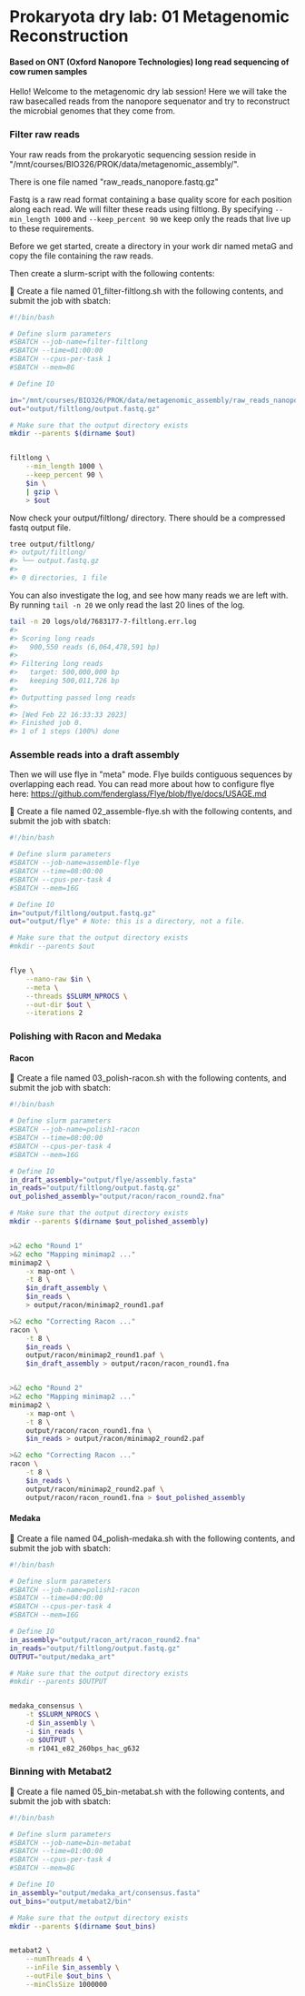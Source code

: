 # Prokaryota dry lab: 01 Metagenomic Reconstruction
#### Based on ONT (Oxford Nanopore Technologies) long read sequencing of cow rumen samples

Hello! Welcome to the metagenomic dry lab session! Here we will take the raw basecalled reads from the nanopore sequenator and try to reconstruct the microbial genomes that they come from.


### Filter raw reads

Your raw reads from the prokaryotic sequencing session reside in "/mnt/courses/BIO326/PROK/data/metagenomic_assembly/".

There is one file named "raw_reads_nanopore.fastq.gz"

Fastq is a raw read format containing a base quality score for each position along each read.
We will filter these reads using filtlong.
By specifying `--min_length 1000` and `--keep_percent 90` we keep only the reads that live up to these requirements.

Before we get started, create a directory in your work dir named metaG and copy the file containing the raw reads.

Then create a slurm-script with the following contents:

📝 Create a file named 01_filter-filtlong.sh with the following contents, and submit the job with sbatch:

```bash
#!/bin/bash

# Define slurm parameters
#SBATCH --job-name=filter-filtlong
#SBATCH --time=01:00:00
#SBATCH --cpus-per-task 1
#SBATCH --mem=8G

# Define IO

in="/mnt/courses/BIO326/PROK/data/metagenomic_assembly/raw_reads_nanopore.fastq.gz"
out="output/filtlong/output.fastq.gz"

# Make sure that the output directory exists
mkdir --parents $(dirname $out)


filtlong \
    --min_length 1000 \
    --keep_percent 90 \
    $in \
    | gzip \
    > $out

```

Now check your output/filtlong/ directory. There should be a compressed fastq output file.

```bash
tree output/filtlong/
#> output/filtlong/
#> └── output.fastq.gz
#> 
#> 0 directories, 1 file
```

You can also investigate the log, and see how many reads we are left with. By running `tail -n 20` we only read the last 20 lines of the log.

```bash
tail -n 20 logs/old/7683177-7-filtlong.err.log
#> 
#> Scoring long reads
#>   900,550 reads (6,064,478,591 bp)
#> 
#> Filtering long reads
#>   target: 500,000,000 bp
#>   keeping 500,011,726 bp
#> 
#> Outputting passed long reads
#> 
#> [Wed Feb 22 16:33:33 2023]
#> Finished job 0.
#> 1 of 1 steps (100%) done
```



### Assemble reads into a draft assembly

Then we will use flye in "meta" mode. Flye builds contiguous sequences by overlapping each read.
You can read more about how to configure flye here: https://github.com/fenderglass/Flye/blob/flye/docs/USAGE.md

📝 Create a file named 02_assemble-flye.sh with the following contents, and submit the job with sbatch:

```bash
#!/bin/bash

# Define slurm parameters
#SBATCH --job-name=assemble-flye
#SBATCH --time=08:00:00
#SBATCH --cpus-per-task 4
#SBATCH --mem=16G

# Define IO
in="output/filtlong/output.fastq.gz"
out="output/flye" # Note: this is a directory, not a file.

# Make sure that the output directory exists
#mkdir --parents $out


flye \
    --nano-raw $in \
    --meta \
    --threads $SLURM_NPROCS \
    --out-dir $out \
    --iterations 2

```


### Polishing with Racon and Medaka

#### Racon

📝 Create a file named 03_polish-racon.sh with the following contents, and submit the job with sbatch:


```bash
#!/bin/bash

# Define slurm parameters
#SBATCH --job-name=polish1-racon
#SBATCH --time=08:00:00
#SBATCH --cpus-per-task 4
#SBATCH --mem=16G

# Define IO
in_draft_assembly="output/flye/assembly.fasta"
in_reads="output/filtlong/output.fastq.gz"
out_polished_assembly="output/racon/racon_round2.fna"

# Make sure that the output directory exists
mkdir --parents $(dirname $out_polished_assembly)


>&2 echo "Round 1"
>&2 echo "Mapping minimap2 ..."
minimap2 \
    -x map-ont \
    -t 8 \
    $in_draft_assembly \
    $in_reads \
    > output/racon/minimap2_round1.paf

>&2 echo "Correcting Racon ..."
racon \
    -t 8 \
    $in_reads \
    output/racon/minimap2_round1.paf \
    $in_draft_assembly > output/racon/racon_round1.fna


>&2 echo "Round 2"
>&2 echo "Mapping minimap2 ..."
minimap2 \
    -x map-ont \
    -t 8 \
    output/racon/racon_round1.fna \
    $in_reads > output/racon/minimap2_round2.paf

>&2 echo "Correcting Racon ..."
racon \
    -t 8 \
    $in_reads \
    output/racon/minimap2_round2.paf \
    output/racon/racon_round1.fna > $out_polished_assembly
```



#### Medaka


📝 Create a file named 04_polish-medaka.sh with the following contents, and submit the job with sbatch:

```bash
#!/bin/bash

# Define slurm parameters
#SBATCH --job-name=polish1-racon
#SBATCH --time=04:00:00
#SBATCH --cpus-per-task 4
#SBATCH --mem=16G

# Define IO
in_assembly="output/racon_art/racon_round2.fna"
in_reads="output/filtlong/output.fastq.gz"
OUTPUT="output/medaka_art"

# Make sure that the output directory exists
#mkdir --parents $OUTPUT


medaka_consensus \
    -t $SLURM_NPROCS \
    -d $in_assembly \
    -i $in_reads \
    -o $OUTPUT \
    -m r1041_e82_260bps_hac_g632

```

### Binning with Metabat2




📝 Create a file named 05_bin-metabat.sh with the following contents, and submit the job with sbatch:

```bash
#!/bin/bash

# Define slurm parameters
#SBATCH --job-name=bin-metabat
#SBATCH --time=01:00:00
#SBATCH --cpus-per-task 4
#SBATCH --mem=8G

# Define IO
in_assembly="output/medaka_art/consensus.fasta"
out_bins="output/metabat2/bin"

# Make sure that the output directory exists
mkdir --parents $(dirname $out_bins)


metabat2 \
    --numThreads 4 \
    --inFile $in_assembly \
    --outFile $out_bins \
    --minClsSize 1000000

```












